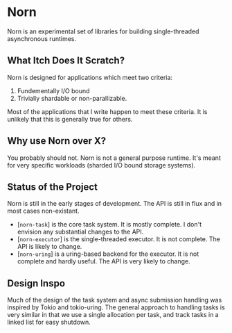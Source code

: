 # Norn

Norn is an experimental set of libraries for building single-threaded asynchronous
runtimes.

## What Itch Does It Scratch?

Norn is designed for applications which meet two criteria:

1. Fundementally I/O bound
2. Trivially shardable or non-parallizable.

Most of the applications that I write happen to meet these criteria. It is
unlikely that this is generally true for others.

## Why use Norn over X?

You probably should not. Norn is not a general purpose runtime. It's meant
for very specific workloads (sharded I/O bound storage systems).

## Status of the Project

Norn is still in the early stages of development. The API is still in flux
and in most cases non-existant.

- [`norn-task`] is the core task system. It is mostly complete. I don't envision
  any substantial changes to the API.
- [`norn-executor`] is the single-threaded executor. It is not complete. The
  API is likely to change.
- [`norn-uring`] is a uring-based backend for the executor. It is not complete
  and hardly useful. The API is very likely to change.

## Design Inspo

Much of the design of the task system and async submission handling was inspired
by Tokio and tokio-uring. The general approach to handling tasks is very similar
in that we use a single allocation per task, and track tasks in a linked list
for easy shutdown.
